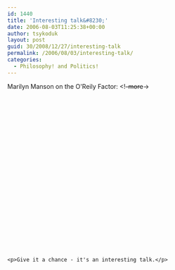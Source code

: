 ```yaml
---
id: 1440
title: 'Interesting talk&#8230;'
date: 2006-08-03T11:25:38+00:00
author: tsykoduk
layout: post
guid: 30/2008/12/27/interesting-talk
permalink: /2006/08/03/interesting-talk/
categories:
  - Philosophy! and Politics!
---
```

Marilyn Manson on the O'Reily Factor:
&lt;!<del>-more</del>-&gt;
<center><object width="425" height="350"><param name="movie" value="http://www.youtube.com/v/dE2ZB_uHfRw"></param><embed src="http://www.youtube.com/v/dE2ZB_uHfRw" type="application/x-shockwave-flash" width="425" height="350"></embed></object></center>

	<p>Give it a chance - it's an interesting talk.</p>